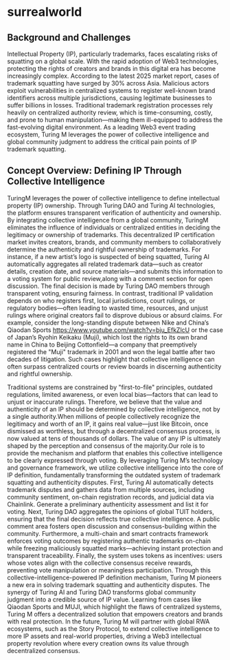 # surrealworld

## Background and Challenges

Intellectual Property (IP), particularly trademarks, faces escalating risks of squatting on a global scale.
With the rapid adoption of Web3 technologies, protecting the rights of creators and brands in this digital era has become increasingly complex.
According to the latest 2025 market report, cases of trademark squatting have surged by 30% across Asia.
Malicious actors exploit vulnerabilities in centralized systems to register well-known brand identifiers across multiple jurisdictions, causing legitimate businesses to suffer billions in losses.
Traditional trademark registration processes rely heavily on centralized authority review, which is time-consuming, costly, and prone to human manipulation—making them ill-equipped to address the fast-evolving digital environment.
As a leading Web3 event trading ecosystem, Turing M leverages the power of collective intelligence and global community judgment to address the critical pain points of IP trademark squatting.

## Concept Overview: Defining IP Through Collective Intelligence

TuringM leverages the power of collective intelligence to define intellectual property (IP) ownership.
Through Turing DAO and Turing AI technologies, the platform ensures transparent verification of authenticity and ownership.
By integrating collective intelligence from a global community, TuringM eliminates the influence of individuals or centralized entities in deciding the legitimacy or ownership of trademarks.
This decentralized IP certification market invites creators, brands, and community members to collaboratively determine the authenticity and rightful ownership of trademarks.
For instance, if a new artist’s logo is suspected of being  squatted, Turing AI automatically aggregates all related trademark data—such as creator details, creation date, and source materials—and submits this information to a voting system for public review,along with a comment section for open discussion.
The final decision is made by Turing DAO members through transparent voting, ensuring fairness.
In contrast, traditional IP validation depends on who registers first, local jurisdictions, court rulings, or regulatory bodies—often leading to wasted time, resources, and unjust rulings where original creators fail to disprove dubious or absurd claims.
For example, consider the long-standing dispute between Nike and China’s Qiaodan Sports https://www.youtube.com/watch?v=bju_EfkZlcU
or the case of Japan’s Ryohin Keikaku (Muji), which lost the rights to its own brand name in China to Beijing Cottonfield—a company that preemptively registered the "Muji" trademark in 2001 and won the legal battle after two decades of litigation.
Such cases highlight that collective intelligence can often surpass centralized courts or review boards in discerning authenticity and rightful ownership.

Traditional systems are constrained by "first-to-file" principles, outdated regulations, limited awareness, or even local bias—factors that can lead to unjust or inaccurate rulings.
Therefore, we believe that the value and authenticity of an IP should be determined by collective intelligence, not by a single authority.When millions of people collectively recognize the legitimacy and worth of an IP, it gains real value—just like Bitcoin, once dismissed as worthless, but through a decentralized consensus process, is now valued at tens of thousands of dollars.
The value of any IP is ultimately shaped by the perception and consensus of the majority.Our role is to provide the mechanism and platform that enables this collective intelligence to be clearly expressed through voting.
By leveraging Turing M’s technology and governance framework, we utilize collective intelligence into the core of IP definition, fundamentally transforming the outdated system of trademark squatting and authenticity disputes.
First, Turing AI automatically detects trademark disputes and gathers data from multiple sources, including community sentiment, on-chain registration records, and judicial data via Chainlink.
Generate a preliminary authenticity assessment and list it for voting.
Next, Turing DAO aggregates the opinions of global TUIT holders, ensuring that the final decision reflects true collective intelligence.
A public comment area fosters open discussion and consensus-building within the community.
Furthermore, a multi-chain and smart contracts framework enforces voting outcomes by registering authentic trademarks on-chain while freezing maliciously squatted marks—achieving instant protection and transparent traceability.
Finally, the system uses tokens as incentives: users whose votes align with the collective consensus receive rewards, preventing vote manipulation or meaningless participation.
Through this collective-intelligence-powered IP definition mechanism, Turing M pioneers a new era in solving trademark squatting and authenticity disputes.
The synergy of Turing AI and Turing DAO transforms global community judgment into a credible source of IP value.
Learning from cases like Qiaodan Sports and MUJI, which highlight the flaws of centralized systems, Turing M offers a decentralized solution that empowers creators and brands with real protection.
In the future, Turing M will partner with global RWA ecosystems, such as the Story Protocol, to extend collective intelligence to more IP assets and real-world properties, driving a Web3 intellectual property revolution where every creation owns its value through decentralized consensus.
